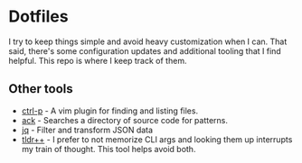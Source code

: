 # Dotfiles
I try to keep things simple and avoid heavy customization when I can.
That said, there's some configuration updates and additional tooling
that I find helpful. This repo is where I keep track of them.

## Other tools
- [ctrl-p](http://ctrlpvim.github.io/ctrlp.vim/) - A vim plugin for finding and listing files.
- [ack](https://beyondgrep.com/) - Searches a directory of source code for patterns.
- [jq](https://stedolan.github.io/jq/) - Filter and transform JSON data 
- [tldr++](https://github.com/isacikgoz/tldr) - I prefer to not memorize CLI args and looking them up interrupts my train of thought. This tool helps avoid both.
